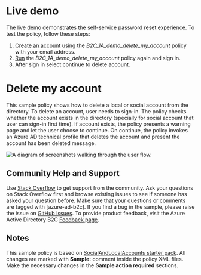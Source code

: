 
# Live demo

The live demo demonstrates the self-service password reset experience. To test the policy, follow these steps:

1. [Create an account](https://b2clivedemo.b2clogin.com/b2clivedemo.onmicrosoft.com/B2C_1A_demo_delete_my_account/oauth2/v2.0/authorize?client_id=cfaf887b-a9db-4b44-ac47-5efff4e2902c&nonce=defaultNonce&redirect_uri=https%3A%2F%2Fjwt.ms&scope=openid&response_type=id_token&prompt=login) using the *B2C_1A_demo_delete_my_account* policy with your email address.
1. [Run](https://b2clivedemo.b2clogin.com/b2clivedemo.onmicrosoft.com/B2C_1A_demo_delete_my_account/oauth2/v2.0/authorize?client_id=cfaf887b-a9db-4b44-ac47-5efff4e2902c&nonce=defaultNonce&redirect_uri=https%3A%2F%2Fjwt.ms&scope=openid&response_type=id_token&prompt=login) the *B2C_1A_demo_delete_my_account* policy again and sign in. 
1. After sign in select continue to delete account.

# Delete my account

This sample policy shows how to delete a local or social account from the directory. To delete an account, user needs to sign-in. The policy checks whether the account exists in the directory (specially for social account that user can sign-in first time). If account exists, the policy presents a warning page and let the user choose to continue. On continue, the policy invokes an Azure AD technical profile that deletes the account and present the account has been deleted message. 

![A diagram of screenshots walking through the user flow.](media/user-flow.png)


## Community Help and Support
Use [Stack Overflow](https://stackoverflow.com/questions/tagged/azure-ad-b2c) to get support from the community. Ask your questions on Stack Overflow first and browse existing issues to see if someone has asked your question before. Make sure that your questions or comments are tagged with [azure-ad-b2c].
If you find a bug in the sample, please raise the issue on [GitHub Issues](https://github.com/azure-ad-b2c/samples/issues).
To provide product feedback, visit the Azure Active Directory B2C [Feedback page](https://feedback.azure.com/forums/169401-azure-active-directory?category_id=160596).

## Notes
This sample policy is based on [SocialAndLocalAccounts starter pack](https://github.com/Azure-Samples/active-directory-b2c-custom-policy-starterpack/tree/master/SocialAndLocalAccounts). All changes are marked with **Sample:** comment inside the policy XML files. Make the necessary changes in the **Sample action required** sections. 
